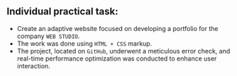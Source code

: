 ## Individual practical task:

- Create an adaptive website focused on developing a portfolio for the company `WEB STUDIO`.
- The work was done using `HTML + CSS` markup.
- The project, located on `GitHub`, underwent a meticulous error check, and real-time performance optimization was conducted to enhance user interaction.
